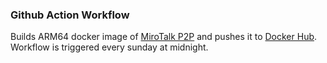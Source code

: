 ### Github Action Workflow

Builds ARM64 docker image of [MiroTalk P2P](https://github.com/miroslavpejic85/mirotalk) and pushes it to [Docker Hub](https://hub.docker.com/r/amadr/mirotalk-p2p-arm64). Workflow is triggered every sunday at midnight.
